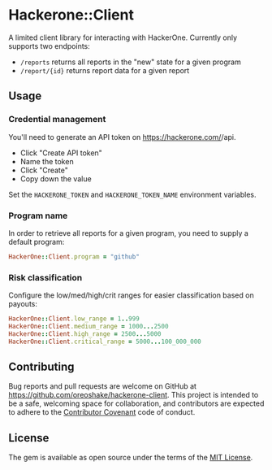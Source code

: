# Hackerone::Client

A limited client library for interacting with HackerOne. Currently only supports two endpoints:

* `/reports` returns all reports in the "new" state for a given program
* `/report/{id}` returns report data for a given report

## Usage

### Credential management

You'll need to generate an API token on https://hackerone.com/<program>/api.

* Click "Create API token"
* Name the token
* Click "Create"
* Copy down the value

Set the `HACKERONE_TOKEN` and `HACKERONE_TOKEN_NAME` environment variables.

### Program name

In order to retrieve all reports for a given program, you need to supply a default program:

```ruby
HackerOne::Client.program = "github"
```

### Risk classification

Configure the low/med/high/crit ranges for easier classification based on payouts:

```ruby
HackerOne::Client.low_range = 1..999
HackerOne::Client.medium_range = 1000...2500
HackerOne::Client.high_range = 2500...5000
HackerOne::Client.critical_range = 5000...100_000_000
```

## Contributing

Bug reports and pull requests are welcome on GitHub at https://github.com/oreoshake/hackerone-client. This project is intended to be a safe, welcoming space for collaboration, and contributors are expected to adhere to the [Contributor Covenant](http://contributor-covenant.org) code of conduct.


## License

The gem is available as open source under the terms of the [MIT License](http://opensource.org/licenses/MIT).
